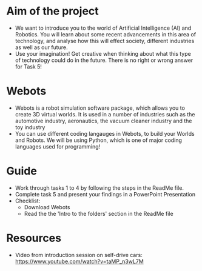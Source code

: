 # Aim of the project
- We want to introduce you to the world of Artificial Intelligence (AI) and Robotics. You will learn about some recent advancements in this area of technology, and analyse how this will effect society, different industries as well as our future.
- Use your imagination! Get creative when thinking about what this type of technology could do in the future. There is no right or wrong answer for Task 5! 

# Webots
- Webots is a robot simulation software package, which allows you to create 3D virtual worlds. It is used in a number of industries such as the automotive industry, aeronautics, the vacuum cleaner industry and the toy industry 
- You can use different coding langauges in Webots, to build your Worlds and Robots. We will be using Python, which is one of major coding languages used for programming!

# Guide
- Work through tasks 1 to 4 by following the steps in the ReadMe file.
- Complete task 5 and present your findings in a PowerPoint Presentation
- Checklist:
    - Download Webots
    - Read the the 'Intro to the folders' section in the ReadMe file

# Resources
- Video from introduction session on self-drive cars: https://www.youtube.com/watch?v=taMP_n3wL7M

